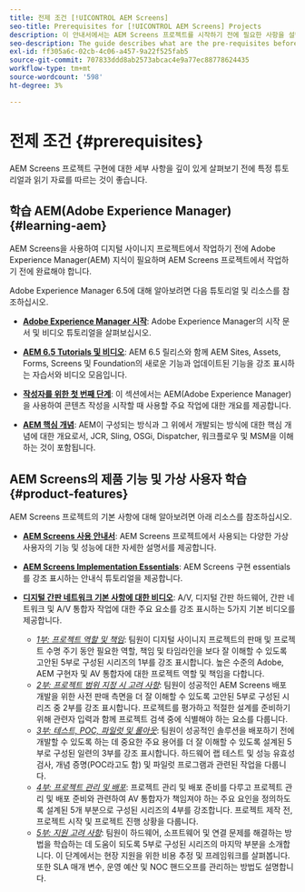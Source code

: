```yaml
---
title: 전제 조건 [!UICONTROL AEM Screens]
seo-title: Prerequisites for [!UICONTROL AEM Screens] Projects
description: 이 안내서에서는 AEM Screens 프로젝트를 시작하기 전에 필요한 사항을 설명합니다.
seo-description: The guide describes what are the pre-requisites before starting an AEM Screens project.
exl-id: ff305a6c-02cb-4c06-a457-9a22f525fab5
source-git-commit: 707833ddd8ab2573abcac4e9a77ec88778624435
workflow-type: tm+mt
source-wordcount: '598'
ht-degree: 3%

---
```


# 전제 조건 {#prerequisites}

AEM Screens 프로젝트 구현에 대한 세부 사항을 깊이 있게 살펴보기 전에 특정 튜토리얼과 읽기 자료를 따르는 것이 좋습니다.

## 학습 AEM(Adobe Experience Manager) {#learning-aem}

AEM Screens을 사용하여 디지털 사이니지 프로젝트에서 작업하기 전에 Adobe Experience Manager(AEM) 지식이 필요하며 AEM Screens 프로젝트에서 작업하기 전에 완료해야 합니다.

Adobe Experience Manager 6.5에 대해 알아보려면 다음 튜토리얼 및 리소스를 참조하십시오.

* **[Adobe Experience Manager 시작](https://helpx.adobe.com/experience-manager/get-started.html)**: Adobe Experience Manager의 시작 문서 및 비디오 튜토리얼을 살펴보십시오.

* **[AEM 6.5 Tutorials 및 비디오](https://helpx.adobe.com/kr/experience-manager/kt/index/aem-6-5-videos.html)**: AEM 6.5 릴리스와 함께 AEM Sites, Assets, Forms, Screens 및 Foundation의 새로운 기능과 업데이트된 기능을 강조 표시하는 자습서와 비디오 모음입니다.

* **[작성자를 위한 첫 번째 단계](https://helpx.adobe.com/experience-manager/6-5/sites/authoring/using/first-steps.html)**: 이 섹션에서는 AEM(Adobe Experience Manager)을 사용하여 콘텐츠 작성을 시작할 때 사용할 주요 작업에 대한 개요를 제공합니다.

* **[AEM 핵심 개념](https://helpx.adobe.com/kr/experience-manager/6-5/sites/developing/using/the-basics.html)**: AEM이 구성되는 방식과 그 위에서 개발되는 방식에 대한 핵심 개념에 대한 개요로서, JCR, Sling, OSGi, Dispatcher, 워크플로우 및 MSM을 이해하는 것이 포함됩니다.

## AEM Screens의 제품 기능 및 가상 사용자 학습 {#product-features}

AEM Screens 프로젝트의 기본 사항에 대해 알아보려면 아래 리소스를 참조하십시오.

* **[AEM Screens 사용 안내서](https://helpx.adobe.com/kr/experience-manager/6-5/screens/user-guide.html)**: AEM Screens 프로젝트에서 사용되는 다양한 가상 사용자의 기능 및 성능에 대한 자세한 설명서를 제공합니다.

* **[AEM Screens Implementation Essentials](https://experienceleague.adobe.com/?launch=AEM-7a#recommended/solutions/experience-manager)**: AEM Screens 구현 essentials를 강조 표시하는 안내식 튜토리얼을 제공합니다.

* **[디지털 간판 네트워크 기본 사항에 대한 비디오](https://helpx.adobe.com/experience-manager/6-5/screens/user-guide.html?topic=/experience-manager/6-5/screens/morehelp/digital-signage-networks-basics.ug.js)**: A/V, 디지털 간판 하드웨어, 간판 네트워크 및 A/V 통합자 작업에 대한 주요 요소를 강조 표시하는 5가지 기본 비디오를 제공합니다.
   * *[1부: 프로젝트 역할 및 책임](https://helpx.adobe.com/experience-manager/6-5/screens/using/project-roles-responsibilities.html)*: 팀원이 디지털 사이니지 프로젝트의 판매 및 프로젝트 수명 주기 동안 필요한 역할, 책임 및 타임라인을 보다 잘 이해할 수 있도록 고안된 5부로 구성된 시리즈의 1부를 강조 표시합니다. 높은 수준의 Adobe, AEM 구현자 및 AV 통합자에 대한 프로젝트 역할 및 책임을 다합니다.
   * *[2부: 프로젝트 범위 지정 시 고려 사항](https://helpx.adobe.com/experience-manager/6-5/screens/using/project-considerations.html)*: 팀원이 성공적인 AEM Screens 배포 개발을 위한 사전 판매 측면을 더 잘 이해할 수 있도록 고안된 5부로 구성된 시리즈 중 2부를 강조 표시합니다. 프로젝트를 평가하고 적절한 설계를 준비하기 위해 관련자 입력과 함께 프로젝트 검색 중에 식별해야 하는 요소를 다룹니다.
   * *[3부: 테스트, POC, 파일럿 및 롤아웃](https://helpx.adobe.com/experience-manager/6-5/screens/using/testing-pocs-pilots-rollouts.html)*: 팀원이 성공적인 솔루션을 배포하기 전에 개발할 수 있도록 하는 데 중요한 주요 용어를 더 잘 이해할 수 있도록 설계된 5부로 구성된 일련의 3부를 강조 표시합니다. 하드웨어 랩 테스트 및 성능 유효성 검사, 개념 증명(POC라고도 함) 및 파일럿 프로그램과 관련된 작업을 다룹니다.
   * *[4부: 프로젝트 관리 및 배포](https://helpx.adobe.com/experience-manager/6-5/screens/using/project-management-and-deployment.html)*: 프로젝트 관리 및 배포 준비를 다루고 프로젝트 관리 및 배포 준비와 관련하여 AV 통합자가 책임져야 하는 주요 요인을 정의하도록 설계된 5개 부분으로 구성된 시리즈의 4부를 강조합니다. 프로젝트 제작 전, 프로젝트 시작 및 프로젝트 진행 상황을 다룹니다.
   * *[5부: 지원 고려 사항](https://helpx.adobe.com/experience-manager/6-5/screens/using/support-considerations.html)*: 팀원이 하드웨어, 소프트웨어 및 연결 문제를 해결하는 방법을 학습하는 데 도움이 되도록 5부로 구성된 시리즈의 마지막 부분을 소개합니다. 이 단계에서는 현장 지원을 위한 비용 추정 및 프레임워크를 살펴봅니다. 또한 SLA 매개 변수, 운영 예산 및 NOC 핸드오프를 관리하는 방법도 설명합니다.
